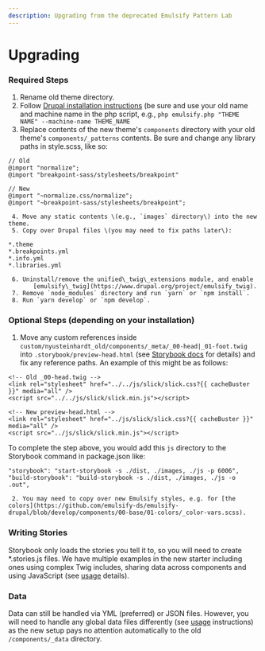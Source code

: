 ```yaml
---
description: Upgrading from the deprecated Emulsify Pattern Lab
---
```


# Upgrading

### Required Steps

1. Rename old theme directory.
2. Follow [Drupal installation instructions](design-system.md#drupal-installation) \(be sure and use your old name and machine name in the php script, e.g., `php emulsify.php "THEME NAME" --machine-name THEME_NAME`
3. Replace contents of the new theme's `components` directory with your old theme's `components/_patterns` contents. Be sure and change any library paths in style.scss, like so:

```text
// Old
@import "normalize";
@import "breakpoint-sass/stylesheets/breakpoint"

// New
@import "~normalize.css/normalize";
@import "~breakpoint-sass/stylesheets/breakpoint";
```

     4. Move any static contents \(e.g., `images` directory\) into the new theme.  
     5. Copy over Drupal files \(you may need to fix paths later\):

```text
*.theme
*.breakpoints.yml
*.info.yml
*.libraries.yml
```

     6. Uninstall/remove the unified\_twig\_extensions module, and enable            
           [emulsify\_twig](https://www.drupal.org/project/emulsify_twig).  
     7. Remove `node_modules` directory and run `yarn` or `npm install`.  
     8. Run `yarn develop` or `npm develop`.

### Optional Steps \(depending on your installation\)

1. Move any custom references inside `custom/nyusteinhardt_old/components/_meta/_00-head|_01-foot.twig` into `.storybook/preview-head.html` \(see [Storybook docs](https://storybook.js.org/docs/configurations/add-custom-head-tags/) for details\) and fix any reference paths. An example of this might be as follows:

```text
<!-- Old _00-head.twig -->
<link rel="stylesheet" href="../../js/slick/slick.css?{{ cacheBuster }}" media="all" />
<script src="../../js/slick/slick.min.js"></script>

<!-- New preview-head.html -->
<link rel="stylesheet" href="../js/slick/slick.css?{{ cacheBuster }}" media="all" />
<script src="../js/slick/slick.min.js"></script>
```

To complete the step above, you would add this `js` directory to the Storybook command in package.json like:

```text
"storybook": "start-storybook -s ./dist, ./images, ./js -p 6006",
"build-storybook": "build-storybook -s ./dist, ./images, ./js -o .out",
```

     2. You may need to copy over new Emulsify styles, e.g. for [the colors](https://github.com/emulsify-ds/emulsify-drupal/blob/develop/components/00-base/01-colors/_color-vars.scss).

### Writing Stories

Storybook only loads the stories you tell it to, so you will need to create \*.stories.js files. We have multiple examples in the new starter including ones using complex Twig includes, sharing data across components and using JavaScript \(see [usage](../usage/writing-stories.md) details\).

### Data

Data can still be handled via YML \(preferred\) or JSON files. However, you will need to handle any global data files differently \(see [usage](../usage/writing-stories.md) instructions\) as the new setup pays no attention automatically to the old `/components/_data` directory.

